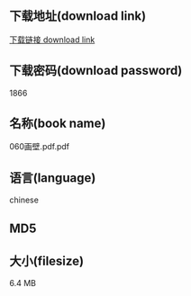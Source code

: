 ## 下载地址(download link)
[下载链接 download link](https://tutu365.netlify.app/?s=060%E7%94%BB%E5%A3%81.pdf)

## 下载密码(download password)
1866

## 名称(book name)
060画壁.pdf.pdf

## 语言(language)
chinese

## MD5


## 大小(filesize)
6.4 MB
